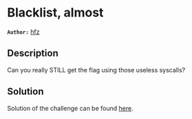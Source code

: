 # Blacklist, almost

**`Author:`** [hfz](https://github.com/hfz1337)

## Description

Can you really STILL get the flag using those useless syscalls?

## Solution

Solution of the challenge can be found [here](solution/).
